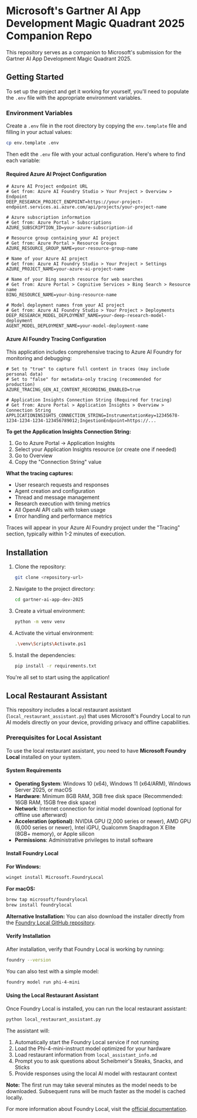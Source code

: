 # Microsoft's Gartner AI App Development Magic Quadrant 2025 Companion Repo

This repository serves as a companion to Microsoft's submission for the Gartner AI App Development Magic Quadrant 2025.

## Getting Started

To set up the project and get it working for yourself, you'll need to populate the `.env` file with the appropriate environment variables.

### Environment Variables

Create a `.env` file in the root directory by copying the `env.template` file and filling in your actual values:

```bash
cp env.template .env
```

Then edit the `.env` file with your actual configuration. Here's where to find each variable:

#### Required Azure AI Project Configuration

```plaintext
# Azure AI Project endpoint URL
# Get from: Azure AI Foundry Studio > Your Project > Overview > Endpoint
DEEP_RESEARCH_PROJECT_ENDPOINT=https://your-project-endpoint.services.ai.azure.com/api/projects/your-project-name

# Azure subscription information
# Get from: Azure Portal > Subscriptions
AZURE_SUBSCRIPTION_ID=your-azure-subscription-id

# Resource group containing your AI project
# Get from: Azure Portal > Resource Groups
AZURE_RESOURCE_GROUP_NAME=your-resource-group-name

# Name of your Azure AI project
# Get from: Azure AI Foundry Studio > Your Project > Settings
AZURE_PROJECT_NAME=your-azure-ai-project-name

# Name of your Bing search resource for web searches
# Get from: Azure Portal > Cognitive Services > Bing Search > Resource name
BING_RESOURCE_NAME=your-bing-resource-name

# Model deployment names from your AI project
# Get from: Azure AI Foundry Studio > Your Project > Deployments
DEEP_RESEARCH_MODEL_DEPLOYMENT_NAME=your-deep-research-model-deployment
AGENT_MODEL_DEPLOYMENT_NAME=your-model-deployment-name
```

#### Azure AI Foundry Tracing Configuration

This application includes comprehensive tracing to Azure AI Foundry for monitoring and debugging:

```plaintext
# Set to "true" to capture full content in traces (may include personal data)
# Set to "false" for metadata-only tracing (recommended for production)
AZURE_TRACING_GEN_AI_CONTENT_RECORDING_ENABLED=true

# Application Insights Connection String (Required for tracing)
# Get from: Azure Portal > Application Insights > Overview > Connection String
APPLICATIONINSIGHTS_CONNECTION_STRING=InstrumentationKey=12345678-1234-1234-1234-123456789012;IngestionEndpoint=https://...
```

**To get the Application Insights Connection String:**

1. Go to Azure Portal → Application Insights
2. Select your Application Insights resource (or create one if needed)
3. Go to Overview
4. Copy the "Connection String" value

**What the tracing captures:**

- User research requests and responses
- Agent creation and configuration
- Thread and message management
- Research execution with timing metrics
- All OpenAI API calls with token usage
- Error handling and performance metrics

Traces will appear in your Azure AI Foundry project under the "Tracing" section, typically within 1-2 minutes of execution.

## Installation

1. Clone the repository:

    ```sh
    git clone <repository-url>
    ```

2. Navigate to the project directory:

    ```sh
    cd gartner-ai-app-dev-2025
    ```

3. Create a virtual environment:

    ```sh
    python -m venv venv
    ```

4. Activate the virtual environment:

    ```sh
    .\venv\Scripts\Activate.ps1
    ```

5. Install the dependencies:

    ```sh
    pip install -r requirements.txt
    ```

You're all set to start using the application!

## Local Restaurant Assistant

This repository includes a local restaurant assistant (`local_restaurant_assistant.py`) that uses Microsoft's Foundry Local to run AI models directly on your device, providing privacy and offline capabilities.

### Prerequisites for Local Assistant

To use the local restaurant assistant, you need to have **Microsoft Foundry Local** installed on your system.

#### System Requirements

- **Operating System**: Windows 10 (x64), Windows 11 (x64/ARM), Windows Server 2025, or macOS
- **Hardware**: Minimum 8GB RAM, 3GB free disk space (Recommended: 16GB RAM, 15GB free disk space)
- **Network**: Internet connection for initial model download (optional for offline use afterward)
- **Acceleration (optional)**: NVIDIA GPU (2,000 series or newer), AMD GPU (6,000 series or newer), Intel iGPU, Qualcomm Snapdragon X Elite (8GB+ memory), or Apple silicon
- **Permissions**: Administrative privileges to install software

#### Install Foundry Local

**For Windows:**

```bash
winget install Microsoft.FoundryLocal
```

**For macOS:**

```bash
brew tap microsoft/foundrylocal
brew install foundrylocal
```

**Alternative Installation:**
You can also download the installer directly from the [Foundry Local GitHub repository](https://aka.ms/foundry-local-installer).

#### Verify Installation

After installation, verify that Foundry Local is working by running:

```bash
foundry --version
```

You can also test with a simple model:

```bash
foundry model run phi-4-mini
```

#### Using the Local Restaurant Assistant

Once Foundry Local is installed, you can run the local restaurant assistant:

```bash
python local_restaurant_assistant.py
```

The assistant will:

1. Automatically start the Foundry Local service if not running
2. Load the Phi-4-mini-instruct model optimized for your hardware
3. Load restaurant information from `local_assistant_info.md`
4. Prompt you to ask questions about Scheibmeir's Steaks, Snacks, and Sticks
5. Provide responses using the local AI model with restaurant context

**Note:** The first run may take several minutes as the model needs to be downloaded. Subsequent runs will be much faster as the model is cached locally.

For more information about Foundry Local, visit the [official documentation](https://learn.microsoft.com/en-us/azure/ai-foundry/foundry-local/get-started).
